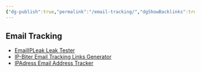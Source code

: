 ```yaml
---
{"dg-publish":true,"permalink":"/email-tracking/","dgShowBacklinks":true,"dgShowLocalGraph":true}
---
```



## Email Tracking
- [EmailIPLeak Leak Tester](http://emailipleak.com/)
- [IP-Biter Email Tracking Links Generator](https://github.com/damianofalcioni/IP-Biter)
- [IPAdress Email Address Tracker](https://www.ip-adress.com/trace-email-address)